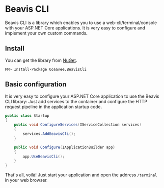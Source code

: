 # Beavis CLI

Beavis CLI is a library which enables you to use a web-cli/terminal/console with your ASP.NET Core applications. It is very easy to configure and implement your own custom commands.

## Install

You can get the library from <a href="https://www.nuget.org/packages/Ooaavee.Xxxx">NuGet</a>.

```
PM> Install-Package Ooaavee.BeavisCli
```

## Basic configuration

It is very easy to configure your ASP.NET Core application to use the Beavis CLI library: Just add services to the container and configure the HTTP request pipeline in the application startup code.

```cs
public class Startup
{
    public void ConfigureServices(IServiceCollection services)
    {
        services.AddBeavisCli();
    }

    public void Configure(IApplicationBuilder app)
    {
        app.UseBeavisCli();
    }
}
```

That's all, voilà! Just start your application and open the address `/terminal` in your web browser.

